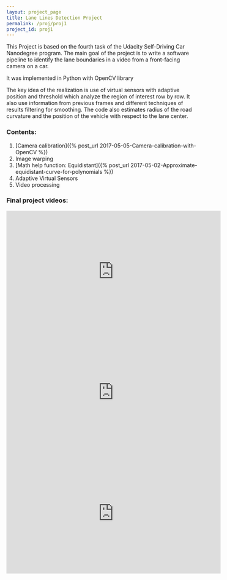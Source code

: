 ```yaml
---
layout: project_page
title: Lane Lines Detection Project
permalink: /proj/proj1
project_id: proj1
---
```


This Project is based on the fourth task of the Udacity Self-Driving Car Nanodegree program. The main goal of the project is to write a software pipeline to identify the lane boundaries in a video from a front-facing camera on a car. 

It was implemented in Python with OpenCV library

The key idea of the realization is use of virtual sensors with adaptive position and threshold which analyze the region of interest row by row. It also use information from previous frames and different techniques of results filtering for smoothing.
The code also estimates radius of the road curvature and the position of the vehicle with respect to the lane center.

### Contents:

1. [Camera calibration]({% post_url 2017-05-05-Camera-calibration-with-OpenCV %})
2. Image warping
3. [Math help function: Equidistant]({% post_url 2017-05-02-Approximate-equidistant-curve-for-polynomials %})
4. Adaptive Virtual Sensors
5. Video processing

### Final project videos:

<iframe width="560" height="315" src="https://www.youtube.com/embed/1YaguCWMklc" frameborder="0" allowfullscreen></iframe>

<iframe width="560" height="315" src="https://www.youtube.com/embed/aOaV-RHMg2U" frameborder="0" allowfullscreen></iframe>

<iframe width="560" height="315" src="https://www.youtube.com/embed/tgQwXVzhrBI" frameborder="0" allowfullscreen></iframe>
